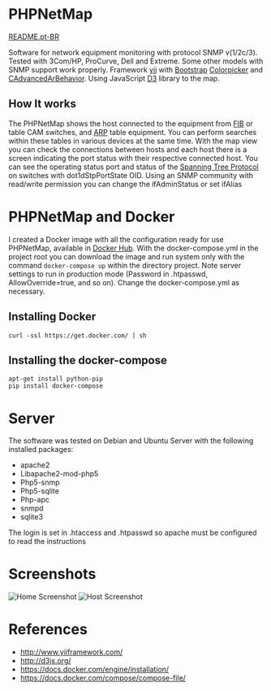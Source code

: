 # PHPNetMap

[README.pt-BR](https://github.com/marcelofmatos/phpnetmap/blob/master/README.pt-BR.md)

Software for network equipment monitoring with protocol
SNMP v(1/2c/3). Tested with 3Com/HP, ProCurve, Dell and Extreme.
Some other models with SNMP support work properly.
Framework [yii](http://www.yiiframework.com/) with
[Bootstrap](http://www.yiiframework.com/extension/bootstrap)
[Colorpicker](http://www.yiiframework.com/extension/colorpicker) and
[CAdvancedArBehavior](http://www.yiiframework.com/extension/cadvancedarbehavior).
Using JavaScript [D3](http://d3js.org/) library  to the map.


## How It works

The PHPNetMap shows the host connected to the equipment from [FIB](https://en.wikipedia.org/wiki/Forwarding_information_base)
or table CAM switches, and [ARP](https://en.wikipedia.org/wiki/Address_Resolution_Protocol) table 
equipment. You can perform searches within these tables in various
devices at the same time. With the map view you can check
the connections between hosts and each host there is a screen indicating the 
port status with their respective connected host. You can see the operating 
status port and status of the [Spanning Tree Protocol](https://en.wikipedia.org/wiki/Spanning_Tree_Protocol) 
on switches with dot1dStpPortState OID. Using an SNMP community with read/write 
permission you can change the ifAdminStatus or set ifAlias


# PHPNetMap and Docker

I created a Docker image with all the configuration ready for use PHPNetMap,
available in [Docker Hub](https://hub.docker.com/r/marcelofmatos/phpnetmap/).
With the docker-compose.yml in the project root you can download the image and run
system only with the command `docker-compose up` within the directory
project. Note server settings to run in production mode (Password in .htpasswd, 
AllowOverride=true, and so on). Change the docker-compose.yml as necessary.

## Installing Docker
```
curl -ssl https://get.docker.com/ | sh
```

## Installing the docker-compose

```
apt-get install python-pip
pip install docker-compose
```


# Server

The software was tested on Debian and Ubuntu Server with the following installed packages:

* apache2
* Libapache2-mod-php5
* Php5-snmp
* Php5-sqlite
* Php-apc
* snmpd
* sqlite3

The login is set in .htaccess and .htpasswd so apache must be
configured to read the instructions


# Screenshots

![Home Screenshot](https://raw.githubusercontent.com/marcelofmatos/phpnetmap/master/images/screenshot_home.png)
![Host Screenshot](https://raw.githubusercontent.com/marcelofmatos/phpnetmap/master/images/screenshot_host.png)


# References
* http://www.yiiframework.com/
* http://d3js.org/
* https://docs.docker.com/engine/installation/
* https://docs.docker.com/compose/compose-file/
